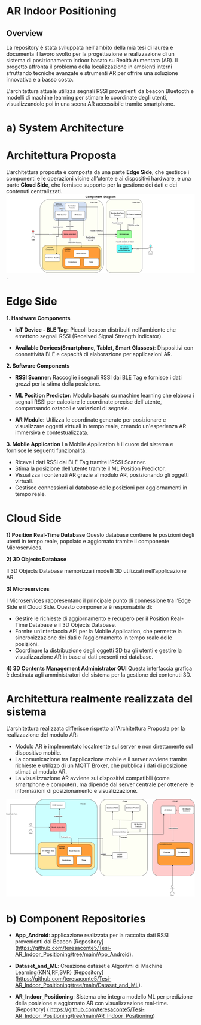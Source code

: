 # AR Indoor Positioning
## Overview
La repository è stata sviluppata nell'ambito della mia tesi di laurea e documenta il lavoro svolto per la progettazione e realizzazione di un sistema di posizionamento indoor basato su Realtà Aumentata (AR). Il progetto affronta il problema della localizzazione in ambienti interni sfruttando tecniche avanzate e strumenti AR per offrire una soluzione innovativa e a basso costo.

L'architettura attuale utilizza segnali RSSI provenienti da beacon Bluetooth e modelli di machine learning per stimare le coordinate degli utenti, visualizzandole poi in una 
scena AR accessibile tramite smartphone.

# a) System Architecture
# Architettura Proposta
L’architettura proposta è composta da una parte **Edge Side**, che gestisce i componenti e le operazioni vicine all’utente e ai dispositivi hardware, e una parte **Cloud Side**, che fornisce supporto per 
la gestione dei dati e dei contenuti centralizzati.
![architettura](https://github.com/teresaconte5/Tesi-AR_Indoor_Positioning/blob/main/images/Architettura_proposta.png).
# Edge Side #

**1. Hardware Components**

- **IoT Device - BLE Tag:**  Piccoli beacon distribuiti nell'ambiente che emettono segnali RSSI (Received Signal Strength Indicator).

- **Available Devices(Smartphone, Tablet, Smart Glasses)**: Dispositivi con connettività BLE e capacità di elaborazione per applicazioni AR.

**2. Software Components**

- **RSSI Scanner:** Raccoglie i segnali RSSI dai BLE Tag e fornisce i dati grezzi per la stima della posizione.

- **ML Position Predictor:** Modulo basato su machine learning che elabora i segnali RSSI per calcolare le coordinate precise dell'utente, compensando ostacoli e variazioni di segnale.

- **AR Module:** Utilizza le coordinate generate per posizionare e visualizzare oggetti virtuali in tempo reale, creando un'esperienza AR immersiva e contestualizzata.

**3. Mobile Application**
La Mobile Application è il cuore del sistema e fornisce le seguenti funzionalità:

- Riceve i dati RSSI dai BLE Tag tramite l'RSSI Scanner.
- Stima la posizione dell'utente tramite il ML Position Predictor.
- Visualizza i contenuti AR grazie al modulo AR, posizionando gli oggetti virtuali.
- Gestisce connessioni al database delle posizioni per aggiornamenti in tempo reale.
  
# Cloud Side #
**1) Position Real-Time Database**
Questo database contiene le posizioni degli utenti in tempo reale, popolato e aggiornato tramite il componente Microservices.

**2) 3D Objects Database**

Il 3D Objects Database memorizza i modelli 3D utilizzati nell’applicazione AR.

**3) Microservices**

I Microservices rappresentano il principale punto di connessione tra l’Edge Side e il Cloud Side. Questo componente è responsabile di:
- Gestire le richieste di aggiornamento e recupero per il Position Real-Time Database e il 3D Objects Database.
- Fornire un’interfaccia API per la Mobile Application, che permette la sincronizzazione dei dati e l’aggiornamento in tempo reale delle posizioni.
- Coordinare la distribuzione degli oggetti 3D tra gli utenti e gestire la visualizzazione AR in base ai dati presenti nei database.

**4) 3D Contents Management Administrator GUI**
Questa interfaccia grafica è destinata agli amministratori del sistema per la gestione dei contenuti 3D.

# Architettura realmente realizzata del sistema

L'architettura realizzata differisce rispetto all'Architettura Proposta per la realizzazione del modulo AR:
- Modulo AR è  implementato localmente sul server e non direttamente sul dispositivo mobile.
- La comunicazione tra l'applicazione mobile e il server avviene tramite richieste e utilizzo di un MQTT Broker, che pubblica i dati di posizione stimati al modulo AR.
- La visualizzazione AR avviene sui dispositivi compatibili (come smartphone e computer), ma dipende dal server centrale per ottenere le informazioni di posizionamento e visualizzazione.

![architettura](https://github.com/teresaconte5/Tesi-AR_Indoor_Positioning/blob/main/images/Architettura_Realizzata.png)

# b) Component Repositories
- **App_Android**: applicazione realizzata per la raccolta dati RSSI provenienti dai Beacon [Repository] (https://github.com/teresaconte5/Tesi-AR_Indoor_Positioning/tree/main/App_Android).

- **Dataset_and_ML**: Creazione dataset e Algoritmi di Machine Learning(KNN,RF,SVR) [Repository] (https://github.com/teresaconte5/Tesi-AR_Indoor_Positioning/tree/main/Dataset_and_ML).

- **AR_Indoor_Positioning**: Sistema che integra modello ML per predizione della posizione e aggiornato AR con visualizzazione real-time. [Repository] ( https://github.com/teresaconte5/Tesi-AR_Indoor_Positioning/tree/main/AR_Indoor_Positioning)

